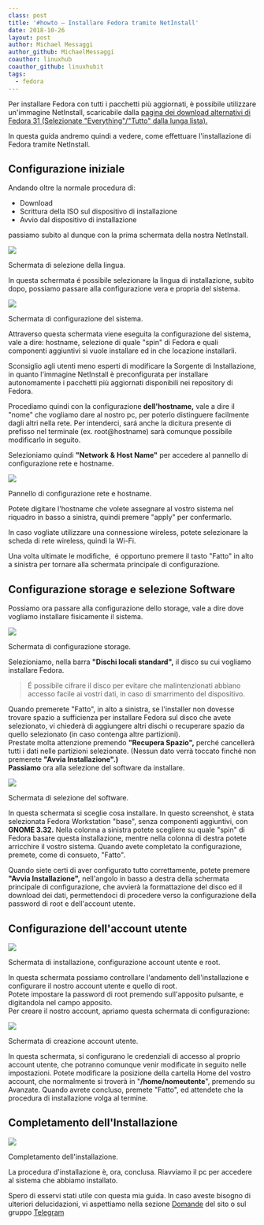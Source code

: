 ```yaml
---
class: post
title: '#howto – Installare Fedora tramite NetInstall'
date: 2018-10-26
layout: post
author: Michael Messaggi
author_github: MichaelMessaggi
coauthor: linuxhub
coauthor_github: linuxhubit
tags:
  - fedora
---
```

Per installare Fedora con tutti i pacchetti più aggiornati, è possibile utilizzare un'immagine NetInstall, scaricabile dalla [pagina dei download alternativi di Fedora 31 (Selezionate "Everything"/"Tutto" dalla lunga lista).](https://alt.fedoraproject.org/)

In questa guida andremo quindi a vedere, come effettuare l'installazione di Fedora tramite NetInstall.

## Configurazione iniziale

Andando oltre la normale procedura di:

*   Download
*   Scrittura della ISO sul dispositivo di installazione
*   Avvio dal dispositivo di installazione

passiamo subito al dunque con la prima schermata della nostra NetInstall.

![](https://linuxhub.it/wordpress/wp-content/uploads/2018/10/Schermata-da-2018-10-26-16-53-33.png)

Schermata di selezione della lingua.

In questa schermata é possibile selezionare la lingua di installazione, subito dopo, possiamo passare alla configurazione vera e propria del sistema.

![](https://linuxhub.it/wordpress/wp-content/uploads/2018/10/Schermata-da-2018-10-26-17-04-39.png)

Schermata di configurazione del sistema.

Attraverso questa schermata viene eseguita la configurazione del sistema, vale a dire: hostname, selezione di quale "spin" di Fedora e quali componenti aggiuntivi si vuole installare ed in che locazione installarli.

Sconsiglio agli utenti meno esperti di modificare la Sorgente di Installazione, in quanto l'immagine NetInstall è preconfigurata per installare autonomamente i pacchetti più aggiornati disponibili nei repository di Fedora.

Procediamo quindi con la configurazione **dell'hostname,** vale a dire il "nome" che vogliamo dare al nostro pc, per poterlo distinguere facilmente dagli altri nella rete. Per intenderci, sará anche la dicitura presente di prefisso nel terminale (ex. root@hostname) sarà comunque possibile modificarlo in seguito.

Selezioniamo quindi **"Network** **&** **Host Name"** per accedere al pannello di configurazione rete e hostname.

![](https://linuxhub.it/wordpress/wp-content/uploads/2018/10/Schermata-da-2018-10-26-17-19-20.png)

Pannello di configurazione rete e hostname.

Potete digitare l'hostname che volete assegnare al vostro sistema nel riquadro in basso a sinistra, quindi premere "apply" per confermarlo. 

In caso vogliate utilizzare una connessione wireless, potete selezionare la scheda di rete wireless, quindi la Wi-Fi.

Una volta ultimate le modifiche,  é opportuno premere il tasto "Fatto" in alto a sinistra per tornare alla schermata principale di configurazione.

## Configurazione storage e selezione Software

Possiamo ora passare alla configurazione dello storage, vale a dire dove vogliamo installare fisicamente il sistema.

![](https://linuxhub.it/wordpress/wp-content/uploads/2018/10/Schermata-da-2018-10-26-17-31-51.png)

Schermata di configurazione storage.

Selezioniamo, nella barra **"Dischi locali standard",** il disco su cui vogliamo installare Fedora. 

> É possibile cifrare il disco per evitare che malintenzionati abbiano accesso facile ai vostri dati, in caso di smarrimento del dispositivo.

Quando premerete "Fatto", in alto a sinistra, se l'installer non dovesse trovare spazio a sufficienza per installare Fedora sul disco che avete selezionato, vi chiederà di aggiungere altri dischi o recuperare spazio da quello selezionato (in caso contenga altre partizioni).  
Prestate molta attenzione premendo **"Recupera Spazio",** perché cancellerà tutti i dati nelle partizioni selezionate. (Nessun dato verrà toccato finché non premerete **"Avvia Installazione".)**  
**Passiamo** ora alla selezione del software da installare.

![](https://linuxhub.it/wordpress/wp-content/uploads/2018/10/Schermata-da-2018-10-26-17-47-44.png)

Schermata di selezione del software.

In questa schermata si sceglie cosa installare. In questo screenshot, è stata selezionata Fedora Workstation "base", senza componenti aggiuntivi, con **GNOME 3.32.** Nella colonna a sinistra potete scegliere su quale "spin" di Fedora basare questa installazione, mentre nella colonna di destra potete arricchire il vostro sistema. Quando avete completato la configurazione, premete, come di consueto, "Fatto".  

Quando siete certi di aver configurato tutto correttamente, potete premere **"Avvia Installazione",** nell'angolo in basso a destra della schermata principale di configurazione, che avvierà la formattazione del disco ed il download dei dati, permettendoci di procedere verso la configurazione della password di root e dell'account utente.

## Configurazione dell'account utente

![](https://linuxhub.it/wordpress/wp-content/uploads/2018/10/Schermata-da-2018-10-26-18-00-49.png)

Schermata di installazione, configurazione account utente e root.

In questa schermata possiamo controllare l'andamento dell'installazione e configurare il nostro account utente e quello di root.  
Potete impostare la password di root premendo sull'apposito pulsante, e digitandola nel campo apposito.  
Per creare il nostro account, apriamo questa schermata di configurazione:

![](https://linuxhub.it/wordpress/wp-content/uploads/2018/10/Schermata-da-2018-10-26-18-05-23.png)

Schermata di creazione account utente.

In questa schermata, si configurano le credenziali di accesso al proprio account utente, che potranno comunque venir modificate in seguito nelle impostazioni. Potete modificare la posizione della cartella Home del vostro account, che normalmente si troverà in "**/home/nomeutente**", premendo su Avanzate. Quando avrete concluso, premete "Fatto", ed attendete che la procedura di installazione volga al termine.

## Completamento dell'Installazione

![](https://linuxhub.it/wordpress/wp-content/uploads/2018/10/Schermata-da-2018-10-26-19-00-26.png)

Completamento dell'installazione.

La procedura d'installazione è, ora, conclusa. Riavviamo il pc per accedere al sistema che abbiamo installato.  

Spero di esservi stati utile con questa mia guida. In caso aveste bisogno di ulteriori delucidazioni, vi aspettiamo nella sezione [Domande](https://linuxhub.it/domande-risposte/) del sito o sul gruppo [Telegram](https://t.me/gentedilinux)